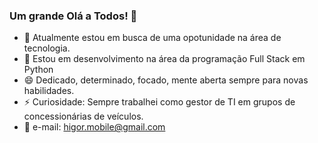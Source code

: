 ### Um grande Olá a Todos! 👋

- 🔭 Atualmente estou em busca de uma opotunidade na área de tecnologia.
- 🌱 Estou em desenvolvimento na área da programação Full Stack em Python
- 😄 Dedicado, determinado, focado, mente aberta sempre para novas habilidades.
- ⚡ Curiosidade: Sempre trabalhei como gestor de TI em grupos de concessionárias de veículos.
-  📧 e-mail: higor.mobile@gmail.com
